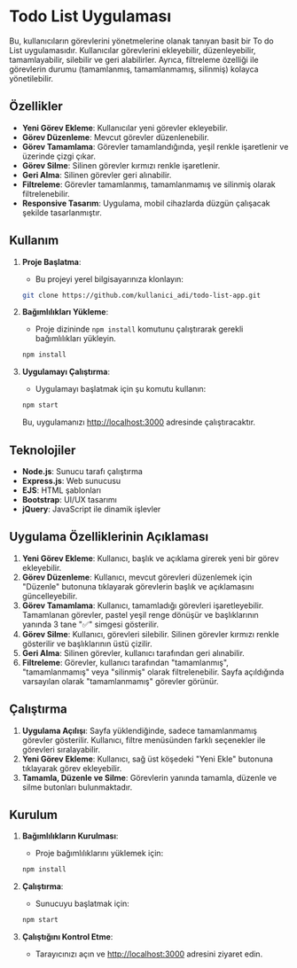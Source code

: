 # Todo List Uygulaması

Bu, kullanıcıların görevlerini yönetmelerine olanak tanıyan basit bir To do List uygulamasıdır. Kullanıcılar görevlerini ekleyebilir, düzenleyebilir, tamamlayabilir, silebilir ve geri alabilirler. Ayrıca, filtreleme özelliği ile görevlerin durumu (tamamlanmış, tamamlanmamış, silinmiş) kolayca yönetilebilir.

## Özellikler

- **Yeni Görev Ekleme**: Kullanıcılar yeni görevler ekleyebilir.
- **Görev Düzenleme**: Mevcut görevler düzenlenebilir.
- **Görev Tamamlama**: Görevler tamamlandığında, yeşil renkle işaretlenir ve üzerinde çizgi çıkar.
- **Görev Silme**: Silinen görevler kırmızı renkle işaretlenir.
- **Geri Alma**: Silinen görevler geri alınabilir.
- **Filtreleme**: Görevler tamamlanmış, tamamlanmamış ve silinmiş olarak filtrelenebilir.
- **Responsive Tasarım**: Uygulama, mobil cihazlarda düzgün çalışacak şekilde tasarlanmıştır.

## Kullanım

1. **Proje Başlatma**:
   - Bu projeyi yerel bilgisayarınıza klonlayın:
    ```bash
    git clone https://github.com/kullanici_adi/todo-list-app.git
    ```

2. **Bağımlılıkları Yükleme**:
   - Proje dizininde `npm install` komutunu çalıştırarak gerekli bağımlılıkları yükleyin.
    ```bash
    npm install
    ```

3. **Uygulamayı Çalıştırma**:
   - Uygulamayı başlatmak için şu komutu kullanın:
    ```bash
    npm start
    ```
   Bu, uygulamanızı [http://localhost:3000](http://localhost:3000) adresinde çalıştıracaktır.


## Teknolojiler

- **Node.js**: Sunucu tarafı çalıştırma
- **Express.js**: Web sunucusu
- **EJS**: HTML şablonları
- **Bootstrap**: UI/UX tasarımı
- **jQuery**: JavaScript ile dinamik işlevler

## Uygulama Özelliklerinin Açıklaması

1. **Yeni Görev Ekleme**: Kullanıcı, başlık ve açıklama girerek yeni bir görev ekleyebilir.
2. **Görev Düzenleme**: Kullanıcı, mevcut görevleri düzenlemek için "Düzenle" butonuna tıklayarak görevlerin başlık ve açıklamasını güncelleyebilir.
3. **Görev Tamamlama**: Kullanıcı, tamamladığı görevleri işaretleyebilir. Tamamlanan görevler, pastel yeşil renge dönüşür ve başlıklarının yanında 3 tane "✅" simgesi gösterilir.
4. **Görev Silme**: Kullanıcı, görevleri silebilir. Silinen görevler kırmızı renkle gösterilir ve başlıklarının üstü çizilir.
5. **Geri Alma**: Silinen görevler, kullanıcı tarafından geri alınabilir.
6. **Filtreleme**: Görevler, kullanıcı tarafından "tamamlanmış", "tamamlanmamış" veya "silinmiş" olarak filtrelenebilir. Sayfa açıldığında varsayılan olarak "tamamlanmamış" görevler görünür.

## Çalıştırma

1. **Uygulama Açılışı**: Sayfa yüklendiğinde, sadece tamamlanmamış görevler gösterilir. Kullanıcı, filtre menüsünden farklı seçenekler ile görevleri sıralayabilir.
2. **Yeni Görev Ekleme**: Kullanıcı, sağ üst köşedeki "Yeni Ekle" butonuna tıklayarak görev ekleyebilir.
3. **Tamamla, Düzenle ve Silme**: Görevlerin yanında tamamla, düzenle ve silme butonları bulunmaktadır.

## Kurulum

1. **Bağımlılıkların Kurulması**:
   - Proje bağımlılıklarını yüklemek için:
    ```bash
    npm install
    ```

2. **Çalıştırma**:
   - Sunucuyu başlatmak için:
    ```bash
    npm start
    ```

3. **Çalıştığını Kontrol Etme**:
   - Tarayıcınızı açın ve [http://localhost:3000](http://localhost:3000) adresini ziyaret edin.
